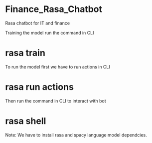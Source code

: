 # Finance_Rasa_Chatbot
Rasa chatbot for IT and finance

Training the model run the command in CLI

# rasa train

To run the model first we have to run actions in CLI

# rasa run actions

Then run the command in CLI to interact with bot

# rasa shell

Note: We have to install rasa and spacy language model dependcies.

